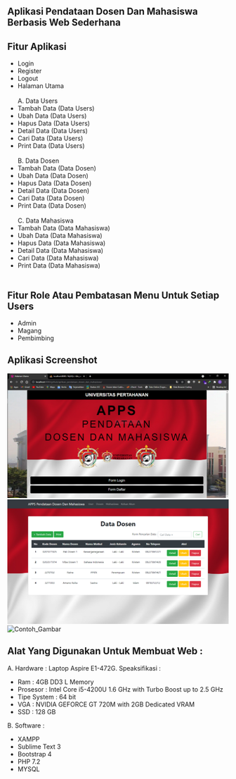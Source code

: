 ## Aplikasi Pendataan Dosen Dan Mahasiswa Berbasis Web Sederhana

## Fitur Aplikasi

- Login<br>
- Register<br>
- Logout<br>
- Halaman Utama<br><br>
  A. Data Users<br>
- Tambah Data (Data Users)<br>
- Ubah Data (Data Users)<br>
- Hapus Data (Data Users)<br>
- Detail Data (Data Users)<br>
- Cari Data (Data Users)<br>
- Print Data (Data Users)<br><br>
  B. Data Dosen<br>
- Tambah Data (Data Dosen)<br>
- Ubah Data (Data Dosen)<br>
- Hapus Data (Data Dosen)<br>
- Detail Data (Data Dosen)<br>
- Cari Data (Data Dosen)<br>
- Print Data (Data Dosen)<br><br>
  C. Data Mahasiswa<br>
- Tambah Data (Data Mahasiswa)<br>
- Ubah Data (Data Mahasiswa)<br>
- Hapus Data (Data Mahasiswa)<br>
- Detail Data (Data Mahasiswa)<br>
- Cari Data (Data Mahasiswa)<br>
- Print Data (Data Mahasiswa)<br><br>

## Fitur Role Atau Pembatasan Menu Untuk Setiap Users

- Admin
- Magang
- Pembimbing

## Aplikasi Screenshot

<img src="assets_readme/Halaman_Utama.PNG" alt="Contoh_Gambar">
<img src="assets_readme/Halaman_Utama_Setelah_Login.PNG" alt="Contoh_Gambar">
<img src="assets_readme/Penerimaan_dan_Pendataan.PNG" alt="Contoh_Gambar">

## Alat Yang Digunakan Untuk Membuat Web :

A. Hardware :
Laptop Aspire E1-472G. Speaksifikasi :

- Ram : 4GB DD3 L Memory
- Prosesor : Intel Core i5-4200U 1.6 GHz with Turbo Boost up to 2.5 GHz
- Tipe System : 64 bit
- VGA : NVIDIA GEFORCE GT 720M with 2GB Dedicated VRAM
- SSD : 128 GB

B. Software :

- XAMPP
- Sublime Text 3
- Bootstrap 4
- PHP 7.2
- MYSQL
